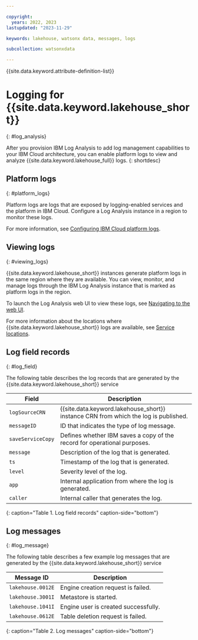 ```yaml
---

copyright:
  years: 2022, 2023
lastupdated: "2023-11-29"

keywords: lakehouse, watsonx data, messages, logs

subcollection: watsonxdata

---
```


{{site.data.keyword.attribute-definition-list}}

# Logging for {{site.data.keyword.lakehouse_short}}
{: #log_analysis}

After you provision IBM Log Analysis to add log management capabilities to your IBM Cloud architecture, you can enable platform logs to view and analyze {{site.data.keyword.lakehouse_full}} logs.
{: shortdesc}

## Platform logs
{: #platform_logs}

Platform logs are logs that are exposed by logging-enabled services and the platform in IBM Cloud. Configure a Log Analysis instance in a region to monitor these logs.

For more information, see [Configuring IBM Cloud platform logs](/docs/log-analysis?topic=log-analysis-config_svc_logs).

## Viewing logs
{: #viewing_logs}

{{site.data.keyword.lakehouse_short}} instances generate platform logs in the same region where they are available. You can view, monitor, and manage logs through the IBM Log Analysis instance that is marked as platform logs in the region.

To launch the Log Analysis web UI to view these logs, see [Navigating to the web UI](/docs/log-analysis?topic=log-analysis-launch).

For more information about the locations where {{site.data.keyword.lakehouse_short}} logs are available, see [Service locations](/docs/log-analysis?topic=log-analysis-cloud_services_locations).

## Log field records
{: #log_field}

The following table describes the log records that are generated by the {{site.data.keyword.lakehouse_short}} service

| Field                            | Description |
|-----------------------------------|-------------|
| `logSourceCRN`        | {{site.data.keyword.lakehouse_short}} instance CRN from which the log is published. |
| `messageID`           | ID that indicates the type of log message. |
| `saveServiceCopy`        | Defines whether IBM saves a copy of the record for operational purposes. |
| `message`        | Description of the log that is generated. |
| `ts`         | Timestamp of the log that is generated. |
| `level`        | Severity level of the log. |
| `app`         | Internal application from where the log is generated. |
| `caller`        | Internal caller that generates the log. |
{: caption="Table 1. Log field records" caption-side="bottom"}


## Log messages
{: #log_message}

The following table describes a few example log messages that are generated by the {{site.data.keyword.lakehouse_short}} service

| Message ID                            | Description |
|-----------------------------------|-------------|
| `lakehouse.0012E`        | Engine creation request is failed. |
| `lakehouse.3001I`           | Metastore is started. |
| `lakehouse.1041I`        | Engine user is created successfully. |
| `lakehouse.0612E`        | Table deletion request is failed. |
{: caption="Table 2. Log messages" caption-side="bottom"}

